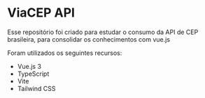 # ViaCEP API

Esse repositório foi criado para estudar o consumo da API de CEP brasileira, para consolidar os conhecimentos com vue.js

Foram utilizados os seguintes recursos:

- Vue.js 3
- TypeScript
- Vite
- Tailwind CSS
